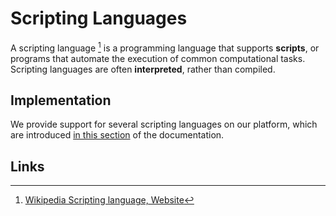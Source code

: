 # Scripting Languages

A scripting language [^1] is a programming language that supports **scripts**, or programs that automate the execution of common computational tasks. Scripting languages are often **interpreted**, rather than compiled. 

## Implementation 

We provide support for several scripting languages on our platform, which are introduced [in this section](../../software-directory/overview.md) of the documentation.

## Links

[^1]: [Wikipedia Scripting language, Website](https://en.wikipedia.org/wiki/Scripting_language)
